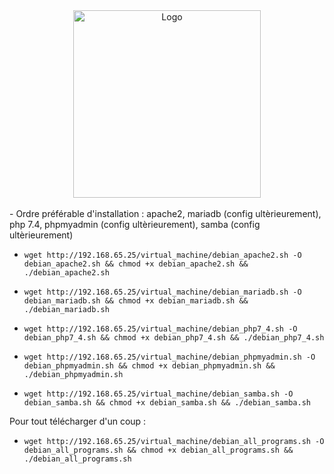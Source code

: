 <div align="center">
  <img src="https://www.linuxtricks.fr/upload/debian-logo.png" alt="Logo" width="300"/>
</div>

<br>
- Ordre préférable d'installation : apache2, mariadb (config ultèrieurement), php 7.4, phpmyadmin (config ultèrieurement), samba (config ultèrieurement)

<br>

- ``wget http://192.168.65.25/virtual_machine/debian_apache2.sh -O debian_apache2.sh && chmod +x debian_apache2.sh && ./debian_apache2.sh
``

- ``wget http://192.168.65.25/virtual_machine/debian_mariadb.sh -O debian_mariadb.sh && chmod +x debian_mariadb.sh && ./debian_mariadb.sh``


- ``wget http://192.168.65.25/virtual_machine/debian_php7_4.sh -O debian_php7_4.sh && chmod +x debian_php7_4.sh && ./debian_php7_4.sh
``

- ``wget http://192.168.65.25/virtual_machine/debian_phpmyadmin.sh -O debian_phpmyadmin.sh && chmod +x debian_phpmyadmin.sh && ./debian_phpmyadmin.sh``


- ``wget http://192.168.65.25/virtual_machine/debian_samba.sh -O debian_samba.sh && chmod +x debian_samba.sh && ./debian_samba.sh
``

Pour tout télécharger d'un coup :

- ``wget http://192.168.65.25/virtual_machine/debian_all_programs.sh -O debian_all_programs.sh && chmod +x debian_all_programs.sh && ./debian_all_programs.sh``
